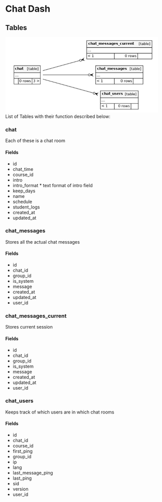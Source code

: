 # Chat Dash

## Tables

![Relationships Diagram](RelationshipsDiagram.png)
List of Tables with their function described below:

### chat

Each of these is a chat room

#### Fields

- id
- chat_time
- course_id
- intro
- intro_format \* text format of intro field
- keep_days
- name
- schedule
- student_logs
- created_at
- updated_at

### chat_messages

Stores all the actual chat messages

#### Fields

- id
- chat_id
- group_id
- is_system
- message
- created_at
- updated_at
- user_id

### chat_messages_current

Stores current session

#### Fields

- id
- chat_id
- group_id
- is_system
- message
- created_at
- updated_at
- user_id

### chat_users

Keeps track of which users are in which chat rooms

#### Fields

- id
- chat_id
- course_id
- first_ping
- group_id
- ip
- lang
- last_message_ping
- last_ping
- sid
- version
- user_id
